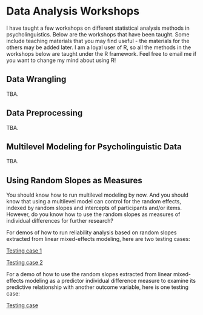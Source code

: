 # Data Analysis Workshops

I have taught a few workshops on different statistical analysis methods in psycholinguistics. Below are the workshops that have been taught. Some include teaching materials that you may find useful - the materials for the others may be added later. I am a loyal user of R, so all the methods in the workshops below are taught under the R framework. Feel free to email me if you want to change my mind about using R!

## Data Wrangling
TBA.

## Data Preprocessing
TBA.

## Multilevel Modeling for Psycholinguistic Data
TBA.

## Using Random Slopes as Measures

You should know how to run multilevel modeling by now. And you should know that using a multilevel model can control for the random effects, indexed by random slopes and intercepts of participants and/or items. However, do you know how to use the random slopes as measures of individual differences for further research?

For demos of how to run reliability analysis based on random slopes extracted from linear mixed-effects modeling, here are two testing cases:

[Testing case 1](RandomSlopes.html)

[Testing case 2](TestingCase2.html)

For a demo of how to use the random slopes extracted from linear mixed-effects modeling as a predictor individual difference measure to examine its predictive relationship with another outcome variable, here is one testing case:

[Testing case](RandomSlopes-relationship.html)
